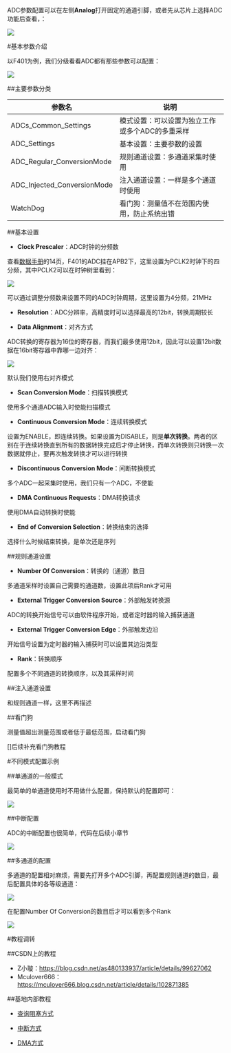 ADC参数配置可以在左侧**Analog**打开固定的通道引脚，或者先从芯片上选择ADC功能后查看，：

![](图片/打开ADC.png)



#基本参数介绍

以F401为例，我们分级看看ADC都有那些参数可以配置：

![](图片/ADC参数概览.png)

##主要参数分类

| 参数名                      | 说明                                            |
| --------------------------- | ----------------------------------------------- |
| ADCs_Common_Settings        | 模式设置：可以设置为独立工作或多个ADC的多重采样 |
| ADC_Settings                | 基本设置：主要参数的设置                        |
| ADC_Regular_ConversionMode  | 规则通道设置：多通道采集时使用                  |
| ADC_Injected_ConversionMode | 注入通道设置：一样是多个通道时使用              |
| WatchDog                    | 看门狗：测量值不在范围内使用，防止系统出错      |

##基本设置

- **Clock Prescaler**：ADC时钟的分频数

查看[数据手册](https://atta.szlcsc.com/upload/public/pdf/source/20160816/1471343009422.pdf)的14页，F401的ADC挂在APB2下，这里设置为PCLK2时钟下的四分频，其中PCLK2可以在时钟树里看到：

![](图片/ADC时钟树.png)

可以通过调整分频数来设置不同的ADC时钟周期，这里设置为4分频，21MHz

- **Resolution**：ADC分辨率，高精度时可以选择最高的12bit，转换周期较长

- **Data Alignment**：对齐方式

ADC转换的寄存器为16位的寄存器，而我们最多使用12bit，因此可以设置12bit数据在16bit寄存器中靠哪一边对齐：

![](图片/对齐方式.png)

默认我们使用右对齐模式

- **Scan Conversion Mode**：扫描转换模式

使用多个通道ADC输入时使能扫描模式

- **Continuous Conversion Mode**：连续转换模式

设置为ENABLE，即连续转换。如果设置为DISABLE，则是**单次转换**。两者的区别在于连续转换直到所有的数据转换完成后才停止转换，而单次转换则只转换一次数据就停止，要再次触发转换才可以进行转换

- **Discontinuous Conversion Mode**：间断转换模式

多个ADC一起采集时使用，我们只有一个ADC，不使能

- **DMA Continuous Requests**：DMA转换请求

使用DMA自动转换时使能

- **End of Conversion Selection**：转换结束的选择

选择什么时候结束转换，是单次还是序列

##规则通道设置

- **Number Of Conversion**：转换的（通道）数目

多通道采样时设置自己需要的通道数，设置此项后Rank才可用

- **External Trigger Conversion Source**：外部触发转换源

ADC的转换开始信号可以由软件程序开始，或者定时器的输入捕获通道

- **External Trigger Conversion Edge**：外部触发边沿

开始信号设置为定时器的输入捕获时可以设置其边沿类型

- **Rank**：转换顺序

配置多个不同通道的转换顺序，以及其采样时间

##注入通道设置

和规则通道一样，这里不再描述

##看门狗

测量值超出测量范围或者低于最低范围，启动看门狗

[]后续补充看门狗教程



#不同模式配置示例

##单通道的一般模式

最简单的单通道使用时不用做什么配置，保持默认的配置即可：

![](图片/单通道配置.png)

##中断配置

ADC的中断配置也很简单，代码在后续小章节

![](图片/ADC中断方式.png)

##多通道的配置

多通道的配置相对麻烦，需要先打开多个ADC引脚，再配置规则通道的数目，最后配置具体的各等级通道：

![](图片/多个通道输入.png)

在配置Number Of Conversion的数目后才可以看到多个Rank

![](图片\多通道的等级设置.png)

#教程调转

##CSDN上的教程

- Z小璇：https://blog.csdn.net/as480133937/article/details/99627062
- Mculover666：https://mculover666.blog.csdn.net/article/details/102871385

##基地内部教程

- [查询阻塞方式](查询阻塞方式.md)

- [中断方式](中断方式.md)

- [DMA方式](DMA方式.md)
